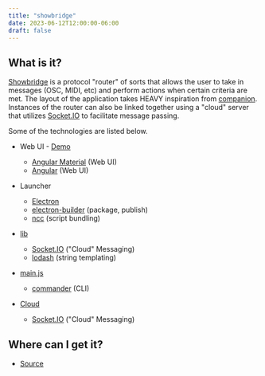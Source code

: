 ```yaml
---
title: "showbridge"
date: 2023-06-12T12:00:00-06:00
draft: false
---
```


## What is it?
[Showbridge](https://github.com/jwetzell/showbridge) is a protocol "router" of sorts that allows the user to take in messages (OSC, MIDI, etc) and perform actions when certain criteria are met. The layout of the application takes HEAVY inspiration from [companion](https://github.com/bitfocus/companion). Instances of the router can also be linked together using a "cloud" server that utilizes [Socket.IO](https://socket.io/) to facilitate message passing.

Some of the technologies are listed below.

* Web UI - [Demo](https://demo.showbridge.io)
    * [Angular Material](https://material.angular.io/) (Web UI)
    * [Angular](https://angular.io/) (Web UI)

* Launcher
    * [Electron](https://www.electronjs.org/)
    * [electron-builder](https://www.electron.build/) (package, publish)
    * [ncc](https://github.com/vercel/ncc) (script bundling)

* [lib](https://www.npmjs.com/package/showbridge-lib)
    * [Socket.IO](https://socket.io/) ("Cloud" Messaging)
    * [lodash](https://lodash.com/) (string templating)

* [main.js](https://www.npmjs.com/package/showbridge)
    * [commander](https://github.com/tj/commander.js) (CLI)

* [Cloud](https://hub.docker.com/r/jwetzell/showbridge-cloud)
    * [Socket.IO](https://socket.io/) ("Cloud" Messaging)

## Where can I get it?
* [Source](https://github.com/jwetzell/showbridge)